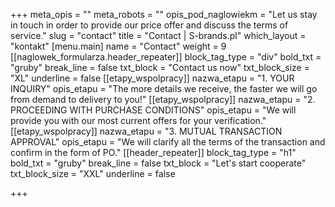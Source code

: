 +++
meta_opis = ""
meta_robots = ""
opis_pod_naglowiekm = "Let us stay in touch in order to provide our price offer and discuss the terms of service."
slug = "contact"
title = "Contact | S-brands.pl"
which_layout = "kontakt"
[menu.main]
name = "Contact"
weight = 9
[[naglowek_formularza.header_repeater]]
block_tag_type = "div"
bold_txt = "gruby"
break_line = false
txt_block = "Contact us now"
txt_block_size = "XL"
underline = false
[[etapy_wspolpracy]]
nazwa_etapu = "1. YOUR INQUIRY"
opis_etapu = "The more details we receive, the faster we will go from demand to delivery to you!"
[[etapy_wspolpracy]]
nazwa_etapu = "2. PROCEEDING WITH PURCHASE CONDITIONS"
opis_etapu = "We will provide you with our most current offers for your verification."
[[etapy_wspolpracy]]
nazwa_etapu = "3. MUTUAL TRANSACTION APPROVAL"
opis_etapu = "We will clarify all the terms of the transaction and confirm in the form of PO."
[[header_repeater]]
block_tag_type = "h1"
bold_txt = "gruby"
break_line = false
txt_block = "Let's start cooperate"
txt_block_size = "XXL"
underline = false

+++
